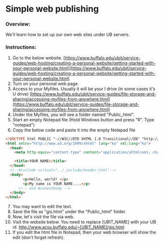 # Simple web publishing

### Overview:

We'll learn how to set up our own web sites under UB servers.

### Instructions:

1. Go to the below website.
[https://www.buffalo.edu/ubit/service-guides/web-hosting/creating-a-personal-website/getting-started-with-your-personal-website.html](https://www.buffalo.edu/ubit/service-guides/web-hosting/creating-a-personal-website/getting-started-with-your-personal-website.html)
2. Turn on your personal web page.
3. Access to your Myfiles. Usually it will be your I drive (in some cases it's U drive)
[https://www.buffalo.edu/ubit/service-guides/file-storage-and-sharing/accessing-myfiles-from-anywhere.html](https://www.buffalo.edu/ubit/service-guides/file-storage-and-sharing/accessing-myfiles-from-anywhere.html)
4. Under the Myfiles, you will see a folder named "Public_html".
5. Start an empty Notepad file (Hold Windows button and press "R". Type "notepad")
6. Copy the below code and paste it into the empty Notepad file

```html
<!DOCTYPE html PUBLIC "-//W3C//DTD XHTML 1.0 Transitional//EN" "http://www.w3.org/TR/xhtml1/DTD/xhtml1-transitional.dtd">
<html xmlns="http://www.w3.org/1999/xhtml" lang="ko" xml:lang="ko">
  <head>
    <meta http-equiv="content-type" content="application/xhtml+xml; charset=utf-8" />

    <title>YOUR NAME</title>
  </head>
  <!--#include virtual="../_include/header.html"-->
  <body>
        <p>Hello, world! </p>
        <p>My name is YOUR NAME....</p>
      <!-- end #conentbody -->
  </body>
</html>
```
7. You may want to edit the text.
8. Save the file as "gis.html" under the "Public_html" folder.
9. Now, let's visit the file via web.
10. Visit the website below. You need to replace [UBIT_NAME] with your UB id.
http://www.acsu.buffalo.edu/~[UBIT_NAME]/gis.html
11. If you edit the html file in Notepad, then your web browser will show the edit (don't forget refresh).
